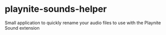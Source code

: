 # playnite-sounds-helper
Small application to quickly rename your audio files to use with the Playnite Sound extension
